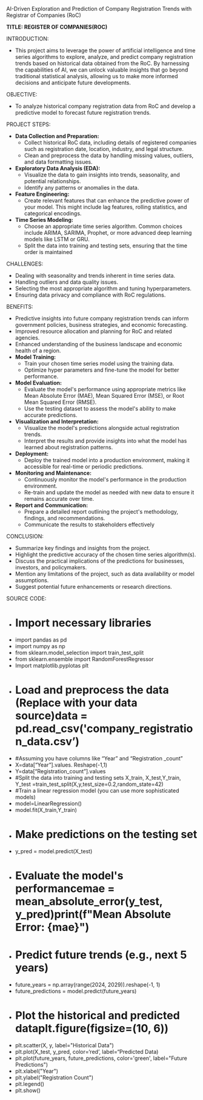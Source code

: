 ﻿AI-Driven Exploration and Prediction of Company Registration Trends with     Registrar of Companies (RoC)

**TITLE: REGISTER OF COMPANIES(ROC)**

INTRODUCTION:

- This project aims to leverage the power of artificial intelligence and time series algorithms to explore, analyze, and predict company registration trends based on historical data obtained from the RoC. By harnessing the capabilities of AI, we can unlock valuable insights that go beyond traditional statistical analysis, allowing us to make more informed decisions and anticipate future developments.

OBJECTIVE:

- To analyze historical company registration data from RoC and develop a predictive model to forecast future registration trends.

PROJECT STEPS:

- **Data Collection and Preparation:**
  - Collect historical RoC data, including details of registered companies such as registration date, location, industry, and legal structure.
  - Clean and preprocess the data by handling missing values, outliers, and data formatting issues.
- **Exploratory Data Analysis (EDA):**
  - Visualize the data to gain insights into trends, seasonality, and potential relationships.
  - Identify any patterns or anomalies in the data.
- **Feature Engineering:**
  - Create relevant features that can enhance the predictive power of your model. This might include lag features, rolling statistics, and categorical encodings.
- **Time Series Modeling:**
  - Choose an appropriate time series algorithm. Common choices include ARIMA, SARIMA, Prophet, or more advanced deep learning models like LSTM or GRU.
  - Split the data into training and testing sets, ensuring that the time order is maintained

CHALLENGES:

- Dealing with seasonality and trends inherent in time series data.
- Handling outliers and data quality issues.
- Selecting the most appropriate algorithm and tuning hyperparameters.
- Ensuring data privacy and compliance with RoC regulations.

BENEFITS:

- Predictive insights into future company registration trends can inform government policies, business strategies, and economic forecasting.
- Improved resource allocation and planning for RoC and related agencies.
- Enhanced understanding of the business landscape and economic health of a region.
- **Model Training:**
  - Train your chosen time series model using the training data.
  - Optimize hyper parameters and fine-tune the model for better performance.
- **Model Evaluation:**
  - Evaluate the model's performance using appropriate metrics like Mean Absolute Error (MAE), Mean Squared Error (MSE), or Root Mean Squared Error (RMSE).
  - Use the testing dataset to assess the model's ability to make accurate predictions.
- **Visualization and Interpretation:**
  - Visualize the model's predictions alongside actual registration trends.
  - Interpret the results and provide insights into what the model has learned about registration patterns.
- **Deployment:**
  - Deploy the trained model into a production environment, making it accessible for real-time or periodic predictions.
- **Monitoring and Maintenance:**
  - Continuously monitor the model's performance in the production environment.
  - Re-train and update the model as needed with new data to ensure it remains accurate over time.
- **Report and Communication:**
  - Prepare a detailed report outlining the project's methodology, findings, and recommendations.
  - Communicate the results to stakeholders effectively

CONCLUSION:

- Summarize key findings and insights from the project.
- Highlight the predictive accuracy of the chosen time series algorithm(s).
- Discuss the practical implications of the predictions for businesses, investors, and policymakers.
- Mention any limitations of the project, such as data availability or model assumptions.
- Suggest potential future enhancements or research directions.

SOURCE CODE:

- # Import necessary libraries
- import pandas as pd
- import numpy as np
- from sklearn.model\_selection import train\_test\_split
- from sklearn.ensemble import RandomForestRegressor
- Import matplotlib.pyplotas plt
- # Load and preprocess the data (Replace with your data source)data = pd.read\_csv('company\_registration\_data.csv’)
- #Assuming you have columns like “Year” and “Registration \_count”
- X=data[“Year”].values. Reshape(-1,1)
- Y=data[“Registration\_count”].values
- #Split the data into training and testing sets X\_train, X\_test,Y\_train, Y\_test =train\_test\_split(X,y,test\_size=0.2,random\_state=42)
- #Train a linear regression model (you can use more sophisticated models)
- model=LinearRegression()
- model.fit(X\_train,Y\_train)
- # Make predictions on the testing set
- y\_pred = model.predict(X\_test)
- # Evaluate the model's performancemae = mean\_absolute\_error(y\_test, y\_pred)print(f"Mean Absolute Error: {mae}")
- # Predict future trends (e.g., next 5 years)
- future\_years = np.array(range(2024, 2029)).reshape(-1, 1)
- future\_predictions = model.predict(future\_years)
- # Plot the historical and predicted dataplt.figure(figsize=(10, 6))
- plt.scatter(X, y, label="Historical Data")
- plt.plot(X\_test, y\_pred, color=‘red’, label=“Predicted Data)
- plt.plot(future\_years, future\_predictions, color='green', label="Future Predictions")
- plt.xlabel("Year")
- plt.ylabel("Registration Count")
- plt.legend()
- plt.show()
